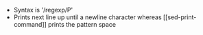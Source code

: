 - Syntax is '/regexp/P' 
- Prints next line up until a newline character whereas [[sed-print-command]] prints the pattern space
